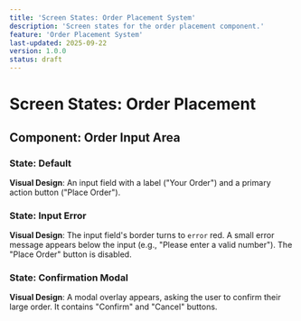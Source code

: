 ```yaml
---
title: 'Screen States: Order Placement System'
description: 'Screen states for the order placement component.'
feature: 'Order Placement System'
last-updated: 2025-09-22
version: 1.0.0
status: draft
---
```


# Screen States: Order Placement

## Component: Order Input Area

### State: Default

**Visual Design**: An input field with a label ("Your Order") and a primary action button ("Place Order").

### State: Input Error

**Visual Design**: The input field's border turns to `error` red. A small error message appears below the input (e.g., "Please enter a valid number"). The "Place Order" button is disabled.

### State: Confirmation Modal

**Visual Design**: A modal overlay appears, asking the user to confirm their large order. It contains "Confirm" and "Cancel" buttons.

